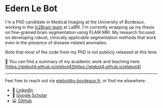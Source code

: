 # Edern Le Bot

I'm a PhD candidate in Medical Imaging at the University of Bordeaux, working in the [In2Brain team](https://in2brain.labri.fr/) at LaBRI. I'm currently wrapping up my thesis on fine-grained brain segmentation using FLAIR MRI. My research focused on developing robust, clinically applicable segmentation methods that work even in the presence of disease-related anomalies.

Note that most of the code from my PhD is not publicly released at this time.

📄 You can find a summary of my academic work and teaching here:  
[https://elebot4.github.io/elebot4](https://elebot4.github.io/elebot4)

-------

Feel free to reach out via [elebot@u-bordeaux.fr](mailto:elebot@u-bordeaux.fr), or find me elsewhere:

- 🔗 [LinkedIn](https://www.linkedin.com/in/elebot4/)
- 🧠 [Google Scholar](https://scholar.google.com/citations?user=_Lx-WPoAAAAJ)
- 💻 [GitHub](https://github.com/elebot4)
